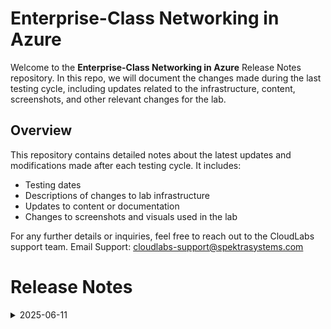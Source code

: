 # Enterprise-Class Networking in Azure

Welcome to the **Enterprise-Class Networking in Azure** Release Notes repository. In this repo, we will document the changes made during the last testing cycle, including updates related to the infrastructure, content, screenshots, and other relevant changes for the lab.

## Overview

This repository contains detailed notes about the latest updates and modifications made after each testing cycle. It includes:

- Testing dates
- Descriptions of changes to lab infrastructure
- Updates to content or documentation
- Changes to screenshots and visuals used in the lab

For any further details or inquiries, feel free to reach out to the CloudLabs support team. Email Support: cloudlabs-support@spektrasystems.com

# Release Notes

<details>
  <summary>2025-06-11</summary>

### Release Date: 2025-06-10
  
- **Testing Date**: 2025-06-10

## Infrastructure Changes

- Changed the **gpt-4o** model version in **Lab 1: Task 2** as the existing was depreciated.

## Content Changes

- **Change**:
    - Accomodated the latest change with respect to Azure AI Foundry.
    - There were a few UI updates related to Azure OpenAI which were updated.
    - **Getting started page** was updated as per the latest UI changes.
    - Updated the Lab 2: Task 2 as per the latest UI changes in Azure AI Foundry

## Screenshot Updates

- **Change**: Updated Screenshots as per the lates UI changes.

## Validation

  NA

## Testing Notes

- **Test Validation Summary**: Validations are up to date as per the latest updates.

---
</details>
